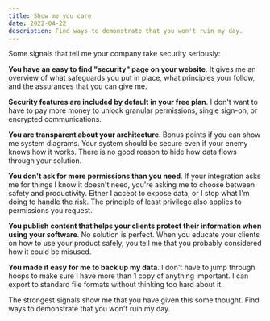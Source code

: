 ```yaml
---
title: Show me you care
date: 2022-04-22
description: Find ways to demonstrate that you won't ruin my day.
---
```


Some signals that tell me your company take security seriously:

**You have an easy to find "security" page on your website**. It gives me an overview of what safeguards you put in place, what principles your follow, and the assurances that you can give me.

**Security features are included by default in your free plan**. I don't want to have to pay more money to unlock granular permissions, single sign-on, or encrypted communications.

**You are transparent about your architecture**. Bonus points if you can show me system diagrams. Your system should be secure even if your enemy knows how it works. There is no good reason to hide how data flows through your solution.

**You don't ask for more permissions than you need**. If your integration asks me for things I know it doesn't need, you're asking me to choose between safety and productivity. Either I accept to expose data, or I stop what I'm doing to handle the risk. The principle of least privilege also applies to permissions you request.

**You publish content that helps your clients protect their information when using your software**. No solution is perfect. When you educate your clients on how to use your product safely, you tell me that you probably considered how it could be misused.

**You made it easy for me to back up my data**. I don't have to jump through hoops to make sure I have more than 1 copy of anything important. I can export to standard file formats without thinking too hard about it.

The strongest signals show me that you have given this some thought. Find ways to demonstrate that you won't ruin my day.
